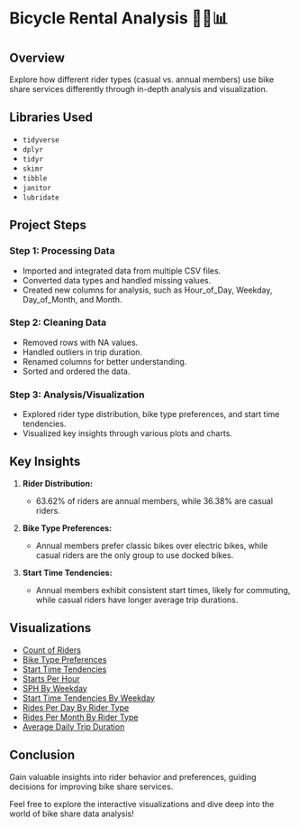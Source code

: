 # Bicycle Rental Analysis 🚴‍♀️📊

## Overview

Explore how different rider types (casual vs. annual members) use bike share services differently through in-depth analysis and visualization.

## Libraries Used

- `tidyverse`
- `dplyr`
- `tidyr`
- `skimr`
- `tibble`
- `janitor`
- `lubridate`

## Project Steps

### Step 1: Processing Data

- Imported and integrated data from multiple CSV files.
- Converted data types and handled missing values.
- Created new columns for analysis, such as Hour_of_Day, Weekday, Day_of_Month, and Month.

### Step 2: Cleaning Data

- Removed rows with NA values.
- Handled outliers in trip duration.
- Renamed columns for better understanding.
- Sorted and ordered the data.

### Step 3: Analysis/Visualization

- Explored rider type distribution, bike type preferences, and start time tendencies.
- Visualized key insights through various plots and charts.

## Key Insights

1. **Rider Distribution:**
   - 63.62% of riders are annual members, while 36.38% are casual riders.

2. **Bike Type Preferences:**
   - Annual members prefer classic bikes over electric bikes, while casual riders are the only group to use docked bikes.

3. **Start Time Tendencies:**
   - Annual members exhibit consistent start times, likely for commuting, while casual riders have longer average trip durations.

## Visualizations

- [Count of Riders](#visualization-1-count-of-both-riders)
- [Bike Type Preferences](#visualization-2-total-rides-of-different-bike-type-of-both-the-rider-groups)
- [Start Time Tendencies](#visualization-3-stating-time-of-both-riders-on-hourly-basis-on-a-day)
- [Starts Per Hour](#visualization-4-number-of-starts-per-hour-of-both-the-riders-group)
- [SPH By Weekday](#visualization-5-number-of-starts-per-hour-every-day)
- [Start Time Tendencies By Weekday](#visualization-6-stating-time-of-both-riders-group-every-day)
- [Rides Per Day By Rider Type](#visualization-7-total-rides-per-day-relative-to-each-rider-type)
- [Rides Per Month By Rider Type](#visualization-8-total-rides-per-month-relative-to-each-rider-type)
- [Average Daily Trip Duration](#visualization-9-average-trip-duration-everyday)

## Conclusion

Gain valuable insights into rider behavior and preferences, guiding decisions for improving bike share services.

Feel free to explore the interactive visualizations and dive deep into the world of bike share data analysis!
